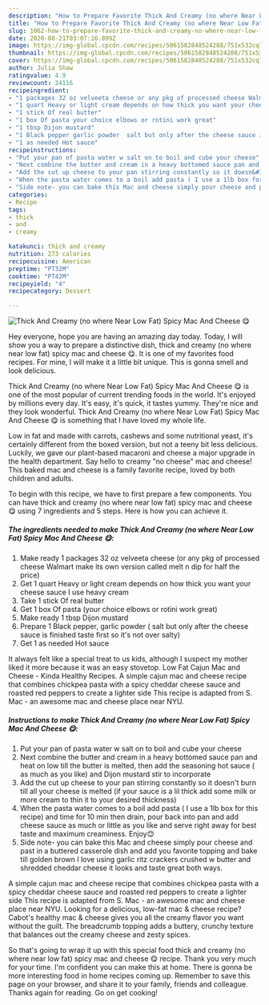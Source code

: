 ```yaml
---
description: "How to Prepare Favorite Thick And Creamy (no where Near Low Fat) Spicy Mac And Cheese 😋"
title: "How to Prepare Favorite Thick And Creamy (no where Near Low Fat) Spicy Mac And Cheese 😋"
slug: 1062-how-to-prepare-favorite-thick-and-creamy-no-where-near-low-fat-spicy-mac-and-cheese
date: 2020-08-21T03:07:16.899Z
image: https://img-global.cpcdn.com/recipes/5061582848524288/751x532cq70/thick-and-creamy-no-where-near-low-fat-spicy-mac-and-cheese-😋-recipe-main-photo.jpg
thumbnail: https://img-global.cpcdn.com/recipes/5061582848524288/751x532cq70/thick-and-creamy-no-where-near-low-fat-spicy-mac-and-cheese-😋-recipe-main-photo.jpg
cover: https://img-global.cpcdn.com/recipes/5061582848524288/751x532cq70/thick-and-creamy-no-where-near-low-fat-spicy-mac-and-cheese-😋-recipe-main-photo.jpg
author: Julia Shaw
ratingvalue: 4.9
reviewcount: 24116
recipeingredient:
- "1 packages 32 oz velveeta cheese or any pkg of processed cheese Walmart make its own version called melt n dip for half the price"
- "1 quart Heavy or light cream depends on how thick you want your cheese sauce I use heavy cream"
- "1 stick Of real butter"
- "1 box Of pasta your choice elbows or rotini work great"
- "1 tbsp Dijon mustard"
- "1 Black pepper garlic powder  salt but only after the cheese sauce is finished taste first so its not over salty"
- "1 as needed Hot sauce"
recipeinstructions:
- "Put your pan of pasta water w salt on to boil and cube your cheese"
- "Next combine the butter and cream in a heavy bottomed sauce pan and heat on low till the butter is melted, then add the seasoning hot sauce ( as much as you like) and Dijon mustard stir to incorporate"
- "Add the cut up cheese to your pan stirring constantly so it doesn&#39;t burn till all your cheese is melted (if your sauce is a lil thick add some milk or more cream to thin it to your desired thickness)"
- "When the pasta water comes to a boil add pasta ( I use a 1lb box for this recipe) and time for 10 min then drain, pour back into pan and add cheese sauce as much or little as you like and serve right away for best taste and maximum creaminess.  Enjoy😊"
- "Side note- you can bake this Mac and cheese simply pour cheese and past in a buttered casserole dish and add you favorite topping and bake till golden brown I love using garlic ritz crackers crushed w butter and shredded cheddar cheese it looks and taste great both ways."
categories:
- Recipe
tags:
- thick
- and
- creamy

katakunci: thick and creamy 
nutrition: 273 calories
recipecuisine: American
preptime: "PT32M"
cooktime: "PT42M"
recipeyield: "4"
recipecategory: Dessert

---
```



![Thick And Creamy (no where Near Low Fat) Spicy Mac And Cheese 😋](https://img-global.cpcdn.com/recipes/5061582848524288/751x532cq70/thick-and-creamy-no-where-near-low-fat-spicy-mac-and-cheese-😋-recipe-main-photo.jpg)

Hey everyone, hope you are having an amazing day today. Today, I will show you a way to prepare a distinctive dish, thick and creamy (no where near low fat) spicy mac and cheese 😋. It is one of my favorites food recipes. For mine, I will make it a little bit unique. This is gonna smell and look delicious.

Thick And Creamy (no where Near Low Fat) Spicy Mac And Cheese 😋 is one of the most popular of current trending foods in the world. It's enjoyed by millions every day. It's easy, it's quick, it tastes yummy. They're nice and they look wonderful. Thick And Creamy (no where Near Low Fat) Spicy Mac And Cheese 😋 is something that I have loved my whole life.

Low in fat and made with carrots, cashews and some nutritional yeast, it&#39;s certainly different from the boxed version, but not a teeny bit less delicious. Luckily, we gave our plant-based macaroni and cheese a major upgrade in the health department. Say hello to creamy &#34;no cheese&#34; mac and cheese! This baked mac and cheese is a family favorite recipe, loved by both children and adults.


To begin with this recipe, we have to first prepare a few components. You can have thick and creamy (no where near low fat) spicy mac and cheese 😋 using 7 ingredients and 5 steps. Here is how you can achieve it.

<!--inarticleads1-->

##### The ingredients needed to make Thick And Creamy (no where Near Low Fat) Spicy Mac And Cheese 😋:

1. Make ready 1 packages 32 oz velveeta cheese (or any pkg of processed cheese Walmart make its own version called melt n dip for half the price)
1. Get 1 quart Heavy or light cream depends on how thick you want your cheese sauce I use heavy cream
1. Take 1 stick Of real butter
1. Get 1 box Of pasta (your choice elbows or rotini work great)
1. Make ready 1 tbsp Dijon mustard
1. Prepare 1 Black pepper, garlic powder ( salt but only after the cheese sauce is finished taste first so it&#39;s not over salty)
1. Get 1 as needed Hot sauce


It always felt like a special treat to us kids, although I suspect my mother liked it more because it was an easy stovetop. Low Fat Cajun Mac and Cheese - Kinda Healthy Recipes. A simple cajun mac and cheese recipe that combines chickpea pasta with a spicy cheddar cheese sauce and roasted red peppers to create a lighter side This recipe is adapted from S. Mac - an awesome mac and cheese place near NYU. 

<!--inarticleads2-->

##### Instructions to make Thick And Creamy (no where Near Low Fat) Spicy Mac And Cheese 😋:

1. Put your pan of pasta water w salt on to boil and cube your cheese
1. Next combine the butter and cream in a heavy bottomed sauce pan and heat on low till the butter is melted, then add the seasoning hot sauce ( as much as you like) and Dijon mustard stir to incorporate
1. Add the cut up cheese to your pan stirring constantly so it doesn&#39;t burn till all your cheese is melted (if your sauce is a lil thick add some milk or more cream to thin it to your desired thickness)
1. When the pasta water comes to a boil add pasta ( I use a 1lb box for this recipe) and time for 10 min then drain, pour back into pan and add cheese sauce as much or little as you like and serve right away for best taste and maximum creaminess.  Enjoy😊
1. Side note- you can bake this Mac and cheese simply pour cheese and past in a buttered casserole dish and add you favorite topping and bake till golden brown I love using garlic ritz crackers crushed w butter and shredded cheddar cheese it looks and taste great both ways.


A simple cajun mac and cheese recipe that combines chickpea pasta with a spicy cheddar cheese sauce and roasted red peppers to create a lighter side This recipe is adapted from S. Mac - an awesome mac and cheese place near NYU. Looking for a delicious, low-fat mac &amp; cheese recipe? Cabot&#39;s healthy mac &amp; cheese gives you all the creamy flavor you want without the guilt. The breadcrumb topping adds a buttery, crunchy texture that balances out the creamy cheese and zesty spices. 

So that's going to wrap it up with this special food thick and creamy (no where near low fat) spicy mac and cheese 😋 recipe. Thank you very much for your time. I'm confident you can make this at home. There is gonna be more interesting food in home recipes coming up. Remember to save this page on your browser, and share it to your family, friends and colleague. Thanks again for reading. Go on get cooking!
